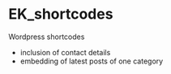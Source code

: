 EK_shortcodes
=============

Wordpress shortcodes

* inclusion of contact details
* embedding of latest posts of one category
